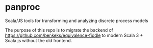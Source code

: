 # panproc

Scala/JS tools for transforming and analyzing discrete process models

The purpose of this repo is to migrate the backend of https://github.com/benkeks/equivalence-fiddle to modern Scala 3 + Scala.js without the old frontend.
